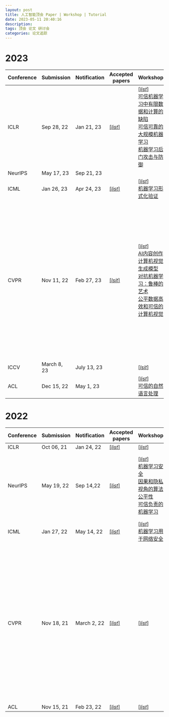 ```yaml
---
layout: post
title: 人工智能顶会 Paper | Workshop | Tutorial
date: 2023-05-11 20:40:16
description: 
tags: 顶会 论文 研讨会
categories: 论文追踪
---
```


# 2023

| Conference | Submission | Notification | Accepted papers | Workshop | Tutorial |
| --- | --- | --- | --- | --- | --- |
| ICLR      | Sep 28, 22      | Jan 21, 23 |[[*list*]](https://iclr.cc/virtual/2023/papers.html) | [[*list*]](https://iclr.cc/virtual/2023/events/workshop) <br>[可信机器学习中有限数据和计算的缺陷](https://sites.google.com/view/trustml-unlimited/home)<br> [可信可靠的大规模机器学习](https://rtml-iclr2023.github.io/) <br> [机器学习后门攻击与防御](https://iclr23-bands.github.io/)| |
| NeurIPS   | May 17, 23       | Sep 21, 23  |  |  |  |
| ICML      | Jan 26, 23      | Apr 24, 23 |[[*list*]](https://icml.cc/virtual/2023/papers.html) | [[*list*]](https://icml.cc/virtual/2023/events/workshop) <br> [机器学习形式化验证](https://www.ml-verification.com/)|  |
| CVPR      |  Nov 11, 22     | Feb 27, 23 | [[*lsit*]](https://cvpr2023.thecvf.com/Conferences/2023/AcceptedPapers) | [[*list*]](https://cvpr2023.thecvf.com/Conferences/2023/workshop-list)<br> [AI内容创作](https://ai4cc.net/) <br> [计算机视觉生成模型](https://generative-vision.github.io/workshop-CVPR-23/) <br> [对抗机器学习：鲁棒的艺术](https://robustart.github.io/) <br> [公平数据高效和可信的计算机视觉](https://fadetrcv.github.io/2023/)| [[*list*]](https://cvpr2023.thecvf.com/Conferences/2023/tutorial-list)<br> [欺骗的逆向工程：基础与应用](https://sites.google.com/view/cvpr2023red)<br>[计算机视觉的深度学习理论](https://dl-theory.github.io/)<br>[持续学习](https://sites.google.com/view/clvision2023)<br>[扩散模型：生成式学习大爆炸](https://cvpr2023-tutorial-diffusion-models.github.io/)<br>[理解和解释视觉注意力](https://all-things-vits.github.io/atv/) |
| ICCV      |March 8, 23       | July 13, 23 |  | [[*lsit*]](https://iccv2023.thecvf.com/list.of.accepted.workshops-363300-4-31-33.php) |  |
| ACL       |Dec 15, 22       | May 1, 23 |  | [[*list*]](https://2023.aclweb.org/program/workshops/)<br>[可信的自然语言处理](https://trustnlpworkshop.github.io/) | [[*list*]](https://2023.aclweb.org/program/tutorials/) |

# 2022

| Conference | Submission | Notification | Accepted papers | Workshop | Tutorial |
| --- | --- | --- | --- | --- | --- |
| ICLR | Oct 06, 21 |  Jan 24, 22| [[*list*]](https://iclr.cc/virtual/2022/papers.html) |[[*list*]](https://iclr.cc/virtual/2022/events/workshop)  |  |
| NeurIPS |May 19, 22  | 	Sep 14,22 | [[*list*]](https://nips.cc/virtual/2022/papers.html) | [[*list*]](https://nips.cc/virtual/2022/events/workshop) <br> [机器学习安全](https://neurips2022.mlsafety.org/) <br> [因果和隐私视角的算法公平性](https://www.afciworkshop.org/) <br> [可信负责的机器学习](https://tsrml2022.github.io/) |[[*list*]](https://nips.cc/virtual/2022/events/tutorial)<br>[终身机器学习](https://sites.google.com/view/neurips2022-llm-tutorial) <br> [基础模型的基本鲁棒性](https://sites.google.com/view/neurips2022-frfm-turotial) <br> [算法公平性](https://sites.google.com/mila.quebec/fairnesstutorial/)  |
| ICML |Jan 27, 22  | May 14, 22 | [[*list*]](https://icml.cc/virtual/2022/papers.html) |[[*list*]](https://icml.cc/virtual/2022/events/workshop)<br> [机器学习用于网络安全](https://sites.google.com/view/icml-ml4cyber/home) | [[*list*]](https://icml.cc/virtual/2022/events/Tutorial) |
| CVPR | Nov 18, 21 | March 2, 22 |[[*list*]](https://openaccess.thecvf.com/CVPR2022?day=all)  |[[*list*]](https://cvpr2022.thecvf.com/workshop-schedule)  |[[*list*]](https://cvpr2022.thecvf.com/tutorial-list)<br> [超越卷积神经网络](https://sites.google.com/view/cvpr-2022-beyond-cnn) <br> [扩散生成模型：基础与应用](https://cvpr2022-tutorial-diffusion-models.github.io/) <br> [评估教科书之外的模型：分布外和无标签](https://sites.google.com/view/evalmodel)<br> [神经网络中的稀疏学习和鲁棒统计分析](https://sparse-learning.github.io/)|
| ACL | Nov 15, 21 | Feb 23, 22 | [[*list*]](https://www.2022.aclweb.org/papers) | [[*list*]](https://www.2022.aclweb.org/workshops) | [[*list*]](https://www.2022.aclweb.org/tutorials) |

